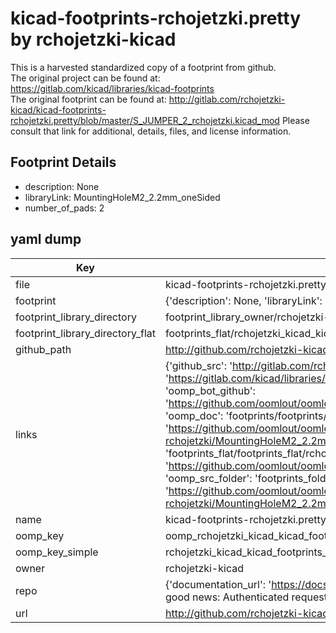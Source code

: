 # kicad-footprints-rchojetzki.pretty by rchojetzki-kicad  
This is a harvested standardized copy of a footprint from github.  
The original project can be found at:  
https://gitlab.com/kicad/libraries/kicad-footprints  
The original footprint can be found at:
http://gitlab.com/rchojetzki-kicad/kicad-footprints-rchojetzki.pretty/blob/master/S_JUMPER_2_rchojetzki.kicad_mod
Please consult that link for additional, details, files, and license information.  
## Footprint Details
* description: None  
* libraryLink: MountingHoleM2_2.2mm_oneSided  
* number_of_pads: 2  
## yaml dump  
| Key | Value |  
| --- | --- |  
| file | kicad-footprints-rchojetzki.pretty/MountingHoleM2_2.2mm_oneSided.kicad_mod |  
| footprint | {'description': None, 'libraryLink': 'MountingHoleM2_2.2mm_oneSided', 'number_of_pads': 2} |  
| footprint_library_directory | footprint_library_owner/rchojetzki-kicad_kicad-footprints-rchojetzki.pretty |  
| footprint_library_directory_flat | footprints_flat/rchojetzki_kicad_kicad_footprints_rchojetzki_mountingholem2_2_2mm_onesided/working |  
| github_path | http://github.com/rchojetzki-kicad/kicad-footprints-rchojetzki.pretty/blob/master/MountingHoleM2_2.2mm_oneSided.kicad_mod |  
| links | {'github_src': 'http://gitlab.com/rchojetzki-kicad/kicad-footprints-rchojetzki.pretty/blob/master/S_JUMPER_2_rchojetzki.kicad_mod', 'github_src_repo': 'https://gitlab.com/kicad/libraries/kicad-footprints', 'oomp_bot': 'footprints/rchojetzki_kicad_kicad_footprints_rchojetzki_mountingholem2_2_2mm_onesided/working', 'oomp_bot_github': 'https://github.com/oomlout/oomlout_oomp_footprint_bot/tree/main/footprints/rchojetzki_kicad_kicad_footprints_rchojetzki_mountingholem2_2_2mm_onesided/working', 'oomp_doc': 'footprints/footprints/rchojetzki-kicad/kicad-footprints-rchojetzki/MountingHoleM2_2.2mm_oneSided/working/', 'oomp_doc_github': 'https://github.com/oomlout/oomlout_oomp_footprint_doc/tree/main/footprints/footprints/rchojetzki-kicad/kicad-footprints-rchojetzki/MountingHoleM2_2.2mm_oneSided/working', 'oomp_src_flat': 'footprints_flat/footprints_flat/rchojetzki_kicad_kicad_footprints_rchojetzki_mountingholem2_2_2mm_onesided/working', 'oomp_src_flat_github': 'https://github.com/oomlout/oomlout_oomp_footprint_src/tree/main/footprints_flat/rchojetzki_kicad_kicad_footprints_rchojetzki_mountingholem2_2_2mm_onesided/working', 'oomp_src_folder': 'footprints_folder/footprints_folder/rchojetzki-kicad/kicad-footprints-rchojetzki/MountingHoleM2_2.2mm_oneSided/working', 'oomp_src_folder_github': 'https://github.com/oomlout/oomlout_oomp_footprint_src/tree/main/footprints_folder/rchojetzki-kicad/kicad-footprints-rchojetzki/MountingHoleM2_2.2mm_oneSided/working'} |  
| name | kicad-footprints-rchojetzki.pretty |  
| oomp_key | oomp_rchojetzki_kicad_kicad_footprints_rchojetzki_mountingholem2_2_2mm_onesided |  
| oomp_key_simple | rchojetzki_kicad_kicad_footprints_rchojetzki_mountingholem2_2_2mm_onesided |  
| owner | rchojetzki-kicad |  
| repo | {'documentation_url': 'https://docs.github.com/rest/overview/resources-in-the-rest-api#rate-limiting', 'message': "API rate limit exceeded for 84.66.173.59. (But here's the good news: Authenticated requests get a higher rate limit. Check out the documentation for more details.)"} |  
| url | http://github.com/rchojetzki-kicad/kicad-footprints-rchojetzki.pretty |  

